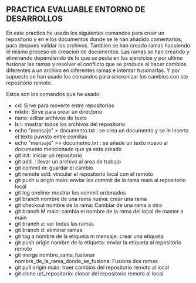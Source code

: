 ## PRACTICA EVALUABLE ENTORNO DE DESARROLLOS
En este practica he usado los siguientes comandos para crear un repositorio y en ellos documentos donde se le han añadido comentarios, para despues validar los archivos. Tambien se han creado ramas hacuiendo el mismo proceso de creacion de documentos. Las ramas se han creando y eliminando dependiendo de lo que se pedia en los ejercicios y por ultimo fusionar las ramas y resolver el conflicto que se produce al hacer cambios diferentes a un archivo en diferentes ramas e intentar fusionarlas. Y por supuesto se han usado los comandos para sincronizar los cambios con ste repositorio remoto.

Estos son los comandos que he usado:
- cd: Sirve para moverte entre repositorios
- mkdir: Sirve para crear un directorio
- nano: editar archivos de texto
- ls l: mostrar todos los archivos del repositorio
- echo "mensaje" > documento.txt : se crea un documento y se le inserta el texto puwsto entre comillas
- echo "mensaje" >> documetno.txt : se añade un texto nuevo al documento mencionado que ya esta creado
- git init: iniciar un repositorio
- git add .: llevar un archivo al area de trabajo
- git commit m: guardar el cambio
- git remote add: vincular el repositorio local con el remoto
- git push u origin main: enviar los commit de la rama main al repositorio local
- git log oneline: mostrar los commit ordenados
- git branch nombre de una rama nueva: crear una rama
- git checkout nombre de la rama: Cambiar de una rama a otra
- git branch M main: cambia el nombre de la rama del local de master a main
- git branch a: ver todas las ramas
- git branch d: eliminar ramas
- git tag a nombre de la etiqueta m mensaje: crear una etiqueta
- git push origin nombre de la etiqueta: enviar la etiqueta al repositorio remoto
- git merge nombre_rama_fusionar nombre_de_la_rama_donde_se_fusiona: Fusiona dos ramas
- git pull origin main: traer cambios del repositorio remoto al local
- git clone url_repositorio: clonar del repositorio remoto al local
